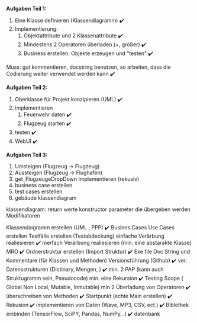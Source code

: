 **Aufgaben Teil 1:**

1. Eine Klasse definieren (Klassendiagramm)             ✔️
2. Implementierung:
   1. Objektattribute und 2 Klassenattribute              ✔️
   2. Mindestens 2 Operatoren überladen (+, größer)       ✔️
   3. Business erstellen: Objekte erzeugen und "testen"   ✔️

Muss: gut kommentieren, docstring benutzen, so arbeiten, dass die Codierung weiter verwendet werden kann    ✔️


**Aufgaben Teil 2:**

1. Oberklasse für Projekt konzipieren (UML)     ✔️
2. implementieren
   1. Feuerwehr daten                           ✔️
   2. Flugzeug starten                          ✔️
3. testen                                       ✔️
4. WebUI                                        ✔️


**Aufgaben Teil 3:**

1. Umsteigen (Flugzeug -> Flugzeug)
2. Aussteigen (Flugzeug -> Flughafen)
3. get_FlugzeugeDropDown Implementieren (rekusiv)
4. business case erstellen
5. test cases erstellen
6. gebäude klassendiagram



klassendiagram:
   return werte
   konstructor
   parameter die übergeben werden
   Modifikatoren
   
Klassendaigramm erstellen (UML , PPP)                                         ✔️
Busines Cases Use Cases erstellen
Testfälle erstellen (Testabdeckung)
einfache Verärbung realiesieren                                               ✔️
merfach Verärbung realiesieren (min. eine abstarakte Klasse) MRO              ✔️
Ordnerstruktur erstellen (Import Struktur)                                    ✔️
Exe file
Doc String und Kommentare (für Klassen und Methoden)
Versionsführung (Github)                                                      ✔️
ver. Datensstrukturen (Dictinary, Mengen, )                                   ✔️
min. 2 PAP (kann auch Struktugramm sein, Pseudocode)
min. eine Rekursion                                                           ✔️
Testing
Scope ( Global Non Local, Mutable, Inmutable)
min 2 Überladung von Operatoren                                               ✔️
überschreiben von Methoden                                                    ✔️
Startpunkt (echte Main erstellen)                                             ✔️
Rekusion                                                                      ✔️
implementieren von Daten (Wave, MP3, CSV, ect.)                               ✔️
Biblothek einbinden (TensorFlow, SciPY, Pandas, NumPy…)                       ✔️
datenbank